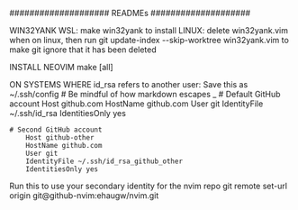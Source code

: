 #################### READMEs ####################

WIN32YANK
WSL: make win32yank to install
LINUX: delete win32yank.vim when on linux, then run git update-index --skip-worktree win32yank.vim to make git ignore that it has been deleted


INSTALL NEOVIM
make [all]


ON SYSTEMS WHERE id_rsa refers to another user:
Save this as ~/.ssh/config
    # Be mindful of how markdown escapes _
    # Default GitHub account
    Host github.com
        HostName github.com
        User git
        IdentityFile ~/.ssh/id_rsa
        IdentitiesOnly yes

    # Second GitHub account
        Host github-other
        HostName github.com
        User git
        IdentityFile ~/.ssh/id_rsa_github_other
        IdentitiesOnly yes

Run this to use your secondary identity for the nvim repo
    git remote set-url origin git@github-nvim:ehaugw/nvim.git
